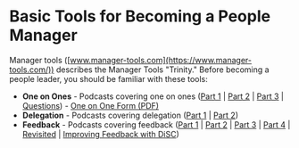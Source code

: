 # Basic Tools for Becoming a People Manager
Manager tools ([www.manager-tools.com](https://www.manager-tools.com/)) describes the Manager Tools "Trinity." Before becoming a people leader, you should be familiar with these tools:

* **One on Ones** - Podcasts covering one on ones ([Part 1](https://www.manager-tools.com/2005/07/the-single-most-effective-management-tool-part-1) | [Part 2](https://www.manager-tools.com/2005/07/the-single-most-effective-management-tool-part-2) | [Part 3](https://www.manager-tools.com/2005/07/the-single-most-effective-management-tool-part-3) | [Questions](https://www.manager-tools.com/2005/07/questions-and-answers-on-one-on-ones)) - [One on One Form (PDF)](https://www.manager-tools.com/docs/Manager-Tools_One_on_One_Basics)
* **Delegation** - Podcasts covering delegation ([Part 1](https://www.manager-tools.com/2005/08/the-art-of-delegation) | [Part 2](https://www.manager-tools.com/2005/08/art-delegation-part-2-hall-fame-guidance))
* **Feedback** - Podcasts covering feedback ([Part 1](https://www.manager-tools.com/2005/07/giving-effective-feedback) | [Part 2](https://www.manager-tools.com/2005/07/giving-effective-feedback-part-2-hall-fame-guidance) | [Part 3](https://www.manager-tools.com/2005/07/giving-effective-feedback-part-3-hall-fame-guidance) | [Part 4](https://www.manager-tools.com/2005/07/giving-effective-feedback-part-4-hall-fame-guidance) | [Revisited](https://www.manager-tools.com/2005/10/feedback-revisited) | [Improving Feedback with DiSC](https://www.manager-tools.com/2006/02/improve-your-feedback))
